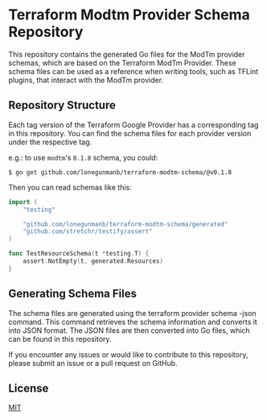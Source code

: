 # Terraform Modtm Provider Schema Repository

This repository contains the generated Go files for the ModTm provider schemas, which are based on the Terraform ModTm Provider. These schema files can be used as a reference when writing tools, such as TFLint plugins, that interact with the ModTm provider.

## Repository Structure

Each tag version of the Terraform Google Provider has a corresponding tag in this repository. You can find the schema files for each provider version under the respective tag.

e.g.: to use `modtm`'s `0.1.8` schema, you could:

```shell
$ go get github.com/lonegunmanb/terraform-modtm-schema/@v0.1.8
```

Then you can read schemas like this:

```go
import (
    "testing"

    "github.com/lonegunmanb/terraform-modtm-schema/generated"
    "github.com/stretchr/testify/assert"
)

func TestResourceSchema(t *testing.T) {
    assert.NotEmpty(t, generated.Resources)
}
```

## Generating Schema Files

The schema files are generated using the terraform provider schema -json command. This command retrieves the schema information and converts it into JSON format. The JSON files are then converted into Go files, which can be found in this repository.

If you encounter any issues or would like to contribute to this repository, please submit an issue or a pull request on GitHub.

## License

[MIT](LICENSE)
